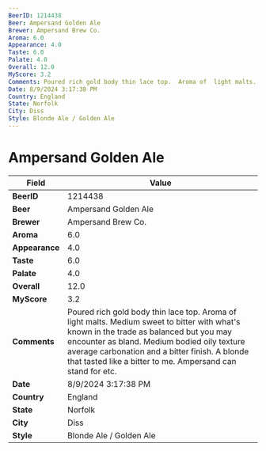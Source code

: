 ```yaml
---
BeerID: 1214438
Beer: Ampersand Golden Ale
Brewer: Ampersand Brew Co.
Aroma: 6.0
Appearance: 4.0
Taste: 6.0
Palate: 4.0
Overall: 12.0
MyScore: 3.2
Comments: Poured rich gold body thin lace top.  Aroma of  light malts. Medium sweet to bitter with what's known in the trade as balanced but you may encounter as bland. Medium bodied oily texture average carbonation and a bitter finish.  A blonde that tasted like a bitter to me. Ampersand can stand for etc.
Date: 8/9/2024 3:17:38 PM
Country: England
State: Norfolk
City: Diss
Style: Blonde Ale / Golden Ale
---
```


# Ampersand Golden Ale

| Field         | Value |
|---------------|-------|
| **BeerID** | 1214438 |
| **Beer** | Ampersand Golden Ale |
| **Brewer** | Ampersand Brew Co. |
| **Aroma** | 6.0 |
| **Appearance** | 4.0 |
| **Taste** | 6.0 |
| **Palate** | 4.0 |
| **Overall** | 12.0 |
| **MyScore** | 3.2 |
| **Comments** | Poured rich gold body thin lace top.  Aroma of  light malts. Medium sweet to bitter with what's known in the trade as balanced but you may encounter as bland. Medium bodied oily texture average carbonation and a bitter finish.  A blonde that tasted like a bitter to me. Ampersand can stand for etc. |
| **Date** | 8/9/2024 3:17:38 PM |
| **Country** | England |
| **State** | Norfolk |
| **City** | Diss |
| **Style** | Blonde Ale / Golden Ale |
